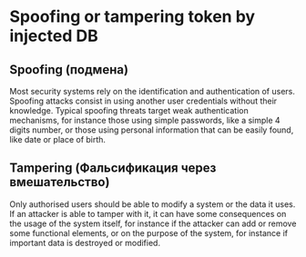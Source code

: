 # Spoofing or tampering token by injected DB

## Spoofing (подмена)
Most security systems rely on the identification and authentication of users. 
Spoofing attacks consist in using another user credentials without their 
knowledge. Typical spoofing threats target weak authentication mechanisms, for
instance those using simple passwords, like a simple 4 digits number, or those 
using personal information that can be easily found, like date or place of birth.

## Tampering (Фальсификация через вмешательство)
Only authorised users should be able to modify a system or the data it uses. 
If an attacker is able to tamper with it, it can have some consequences on the 
usage of the system itself, for instance if the attacker can add or remove some
functional elements, or on the purpose of the system, for instance if important 
data is destroyed or modified.
